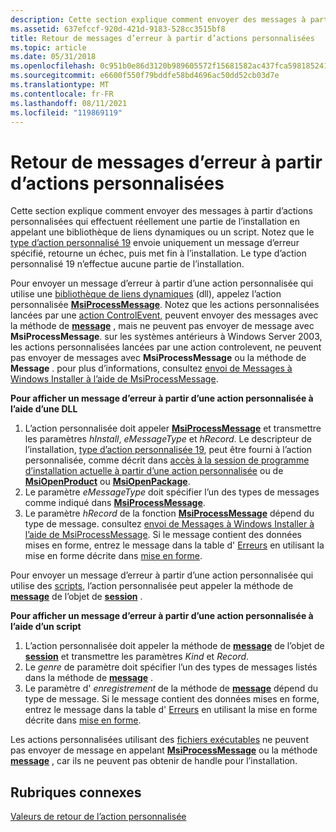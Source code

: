 ```yaml
---
description: Cette section explique comment envoyer des messages à partir d’actions personnalisées qui effectuent réellement une partie de l’installation en appelant une bibliothèque de liens dynamiques ou un script.
ms.assetid: 637efccf-920d-421d-9183-528cc3515bf8
title: Retour de messages d’erreur à partir d’actions personnalisées
ms.topic: article
ms.date: 05/31/2018
ms.openlocfilehash: 0c951b0e86d3120b989605572f15681582ac437fca5981852413331a3e63e684
ms.sourcegitcommit: e6600f550f79bddfe58bd4696ac50dd52cb03d7e
ms.translationtype: MT
ms.contentlocale: fr-FR
ms.lasthandoff: 08/11/2021
ms.locfileid: "119869119"
---
```

# <a name="returning-error-messages-from-custom-actions"></a>Retour de messages d’erreur à partir d’actions personnalisées

Cette section explique comment envoyer des messages à partir d’actions personnalisées qui effectuent réellement une partie de l’installation en appelant une bibliothèque de liens dynamiques ou un script. Notez que le [type d’action personnalisé 19](custom-action-type-19.md) envoie uniquement un message d’erreur spécifié, retourne un échec, puis met fin à l’installation. Le type d’action personnalisé 19 n’effectue aucune partie de l’installation.

Pour envoyer un message d’erreur à partir d’une action personnalisée qui utilise une [bibliothèque de liens dynamiques](dynamic-link-libraries.md) (dll), appelez l’action personnalisée [**MsiProcessMessage**](/windows/desktop/api/Msiquery/nf-msiquery-msiprocessmessage). Notez que les actions personnalisées lancées par une [action ControlEvent,](doaction-controlevent.md) peuvent envoyer des messages avec la méthode de [**message**](session-message.md) , mais ne peuvent pas envoyer de message avec **MsiProcessMessage**. sur les systèmes antérieurs à Windows Server 2003, les actions personnalisées lancées par une action controlevent, ne peuvent pas envoyer de messages avec **MsiProcessMessage** ou la méthode de **Message** . pour plus d’informations, consultez [envoi de Messages à Windows Installer à l’aide de MsiProcessMessage](sending-messages-to-windows-installer-using-msiprocessmessage.md).

**Pour afficher un message d’erreur à partir d’une action personnalisée à l’aide d’une DLL**

1.  L’action personnalisée doit appeler [**MsiProcessMessage**](/windows/desktop/api/Msiquery/nf-msiquery-msiprocessmessage) et transmettre les paramètres *hInstall*, *eMessageType* et *hRecord*. Le descripteur de l’installation, [type d’action personnalisée 19](custom-action-type-19.md), peut être fourni à l’action personnalisée, comme décrit dans [accès à la session de programme d’installation actuelle à partir d’une action personnalisée](accessing-the-current-installer-session-from-inside-a-custom-action.md) ou de [**MsiOpenProduct**](/windows/desktop/api/Msi/nf-msi-msiopenproducta) ou [**MsiOpenPackage**](/windows/desktop/api/Msi/nf-msi-msiopenpackagea).
2.  Le paramètre *eMessageType* doit spécifier l’un des types de messages comme indiqué dans [**MsiProcessMessage**](/windows/desktop/api/Msiquery/nf-msiquery-msiprocessmessage).
3.  Le paramètre *hRecord* de la fonction [**MsiProcessMessage**](/windows/desktop/api/Msiquery/nf-msiquery-msiprocessmessage) dépend du type de message. consultez [envoi de Messages à Windows Installer à l’aide de MsiProcessMessage](sending-messages-to-windows-installer-using-msiprocessmessage.md). Si le message contient des données mises en forme, entrez le message dans la table d' [Erreurs](error-table.md) en utilisant la mise en forme décrite dans [mise en forme](formatted.md).

Pour envoyer un message d’erreur à partir d’une action personnalisée qui utilise des [scripts](scripts.md), l’action personnalisée peut appeler la méthode de [**message**](session-message.md) de l’objet de [**session**](session-object.md) .

**Pour afficher un message d’erreur à partir d’une action personnalisée à l’aide d’un script**

1.  L’action personnalisée doit appeler la méthode de [**message**](session-message.md) de l’objet de [**session**](session-object.md) et transmettre les paramètres *Kind* et *Record*.
2.  Le *genre* de paramètre doit spécifier l’un des types de messages listés dans la méthode de [**message**](session-message.md) .
3.  Le paramètre d' *enregistrement* de la méthode de [**message**](session-message.md) dépend du type de message. Si le message contient des données mises en forme, entrez le message dans la table d' [Erreurs](error-table.md) en utilisant la mise en forme décrite dans [mise en forme](formatted.md).

Les actions personnalisées utilisant des [fichiers exécutables](executable-files.md) ne peuvent pas envoyer de message en appelant [**MsiProcessMessage**](/windows/desktop/api/Msiquery/nf-msiquery-msiprocessmessage) ou la méthode [**message**](session-message.md) , car ils ne peuvent pas obtenir de handle pour l’installation.

## <a name="related-topics"></a>Rubriques connexes

<dl> <dt>

[Valeurs de retour de l’action personnalisée](custom-action-return-values.md)
</dt> </dl>

 

 




